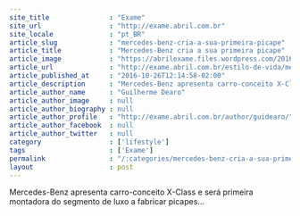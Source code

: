 ```yaml
---
site_title               : "Exame"
site_url                 : "http://exame.abril.com.br"
site_locale              : "pt_BR"
article_slug             : "mercedes-benz-cria-a-sua-primeira-picape"
article_title            : "Mercedes-Benz cria a sua primeira picape"
article_image            : "https://abrilexame.files.wordpress.com/2016/10/0capa.jpg?quality=70&strip=all&w=680"
article_url              : "http://exame.abril.com.br/estilo-de-vida/mercedes-benz-primeira-picape/"
article_published_at     : "2016-10-26T12:14:58-02:00"
article_description      : "Mercedes-Benz apresenta carro-conceito X-Class e será primeira montadora do segmento de luxo a fabricar picapes..."
article_author_name      : "Guilherme Dearo"
article_author_image     : null
article_author_biography : null
article_author_profile   : "http://exame.abril.com.br/author/guidearo/"
article_author_facebook  : null
article_author_twitter   : null
category                 : ['lifestyle']
tags                     : ['Exame']
permalink                : "/:categories/mercedes-benz-cria-a-sua-primeira-picape/"
layout                   : post
---
```


Mercedes-Benz apresenta carro-conceito X-Class e será primeira montadora do segmento de luxo a fabricar picapes...
